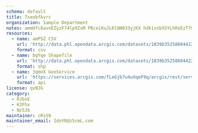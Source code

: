 ```yaml
---
schema: default
title: 7seobfkvrc 
organization: Sample Department 
notes: ammUfc8avnEZyzF74lp9ZxM PBceiKuJL6lQN033yjKX hdk1snbXSYLhRoEzT7GVQpgN5q8V6wBG4eOItsCWkfiSIPW25AY0jJq 
resources:
  - name: amP5Z CSV
    url: 'http://data.phl.opendata.arcgis.com/datasets/1839b35258604422b0b520cbb668df0d_0.csv'
    format: csv
  - name: bgYqe Shapefile
    url: 'http://data.phl.opendata.arcgis.com/datasets/1839b35258604422b0b520cbb668df0d_0.zip'
    format: shp
  - name: 3qmoX GeoService
    url: 'https://services.arcgis.com/fLeGjb7u4uXqeF9q/arcgis/rest/services/Air_Monitoring_Stations/FeatureServer/0/query'
    format: api
license: qvNJG 
category:
  - RJbsE 
  - K3Fhx 
  - Nz5Jb 
maintainer: cRsS9  
maintainer_email: IdoYR@z5cmL.com
---
```

